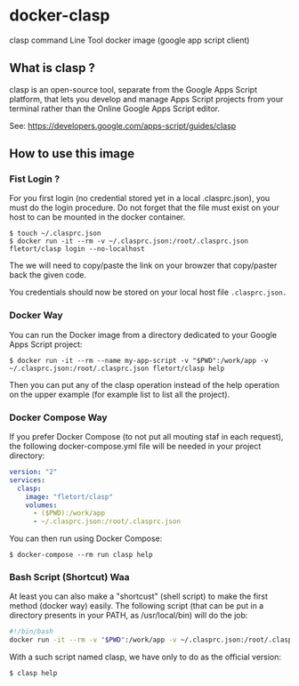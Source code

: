 # docker-clasp
clasp command Line Tool docker image (google app script client)

## What is clasp ?

clasp is an open-source tool, separate from the Google Apps Script platform, that lets you 
develop and manage Apps Script projects from your terminal rather than the Online Google
Apps Script editor.

See: https://developers.google.com/apps-script/guides/clasp

## How to use this image

### Fist Login ?

For you first login (no credential stored yet in a local .clasprc.json), you must do the login procedure.
Do not forget that the file must exist on your host to can be mounted in the docker container.
```console
$ touch ~/.clasprc.json
$ docker run -it --rm -v ~/.clasprc.json:/root/.clasprc.json fletort/clasp login --no-localhost
```
The we will need to copy/paste the link on your browzer that copy/paster back the given code.

You credentials should now be stored on your local host file `.clasprc.json.`

### Docker Way

You can run the Docker image from a directory dedicated to your Google Apps Script project:

```console
$ docker run -it --rm --name my-app-script -v "$PWD":/work/app -v ~/.clasprc.json:/root/.clasprc.json fletort/clasp help
```

Then you can put any of the clasp operation instead of the help operation on the upper example 
(for example list to list all the project).

### Docker Compose Way

If you prefer Docker Compose (to not put all mouting staf in each request), the following docker-compose.yml file 
will be needed in your project directory:

```yml
version: "2"
services:
  clasp:
    image: "fletort/clasp"
    volumes:
      - ($PWD):/work/app
      - ~/.clasprc.json:/root/.clasprc.json
```

You can then run using Docker Compose:
```console
$ docker-compose --rm run clasp help
```

### Bash Script (Shortcut) Waa

At least you can also make a "shortcust" (shell script) to make the first method (docker way) easily.
The following script (that can be put in a directory presents in your PATH, as /usr/local/bin) will do the job:
```bash
#!/bin/bash
docker run -it --rm -v "$PWD":/work/app -v ~/.clasprc.json:/root/.clasprc.json fletort/clasp $@
```
With a such script named clasp, we have only to do as the official version:
```console
$ clasp help
```







